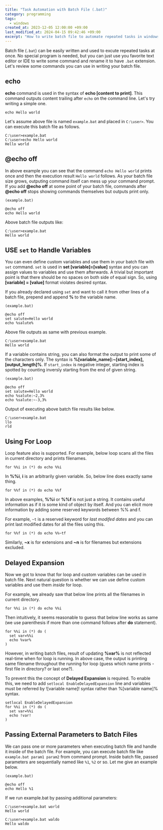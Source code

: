 ```yaml
---
title: "Task Automation with Batch File (.bat)"
category: programming
tags:
  - windows
created_at: 2023-12-05 12:00:00 +09:00
last_modified_at: 2024-04-15 09:42:46 +09:00
excerpt: "How to write batch file to automate repeated tasks in windows environment."
---
```


Batch file (`.bat`) can be easily written and used to excute repeated tasks at once.  No special program is needed, but you can just use you favorite text editor or IDE to write some command and rename it to have `.bat` extension.  Let's review some commands you can use in writing your batch file.

## echo

**echo** command is used in the syntax of **echo [content to print]**.  This command outputs content trailing after `echo` on the command line.  Let's try writing a simple one.

```
echo Hello world
```

Let's assume above file is named `example.bat` and placed in `C:\user>`.  You can execute this batch file as follows.

```
C:\user>example.bat
C:\user>echo Hello world
Hello world
```

## @echo off

In above example you can see that the command `echo Hello world` prints once and then the execution result `Hello world` follows.  As your batch file size grows, outputing command itself can mess up your command prompt.  If you add **@echo off** at some point of your batch file, commands after **@echo off** stops showing commands themselves but outputs print only.

```
(example.bat)

@echo off
echo Hello world
```

Above batch file outputs like:

```
C:\user>example.bat
Hello world
```

## USE `set` to Handle Variables

You can even define custom variables and use them in your batch file with `set` command.  `set` is used in **set [variable]=[value]** syntax and you can assign values to variables and use them afterwards.  A trivial but important point is that there should be no spaces on both side of equal sign.  So, using **[variable] = [value]** format violates desired syntax. 

If you already declared using `set` and want to call it from other lines of a batch file, prepend and append **%** to the variable name. 

```
(example.bat)

@echo off
set salute=Hello world
echo %salute%
```

Above file outputs as same with previous example.

```
C:\user>example.bat
Hello world
```

If a variable contains string, you can also format the output to print some of the characters only.  The syntax is **%[variable_name]:~[start_index],[output_length]%**.  If `start_index` is negative integer, starting index is spotted by counting inversly starting from the end of given string.

```
(example.bat)

@echo off
set salute=Hello world
echo %salute:~2,3%
echo %salute:~-3,3%
```

Output of executing above batch file results like below.

```
C:\user>example.bat
llo
rld
```

## Using For Loop

Loop feature also is supported.  For example, below loop scans all the files in current directory and prints filenames.

```
for %%i in (*) do echo %%i
```

In **%%i**, **i** is an arbitrarily given variable.  So, below line does exactly same thing.

```
for %%f in (*) do echo %%f
```

In above examples, **%%i** or **%%f** is not just a string.  It contains useful information as if it is some kind of object by itself.  And you can elicit more information by adding some reserved keywords between %% and f.

For example, `~t` is a reserved keyword for *last modifed dates* and you can print last modified dates for all the files using this. 

```
for %%f in (*) do echo %%~tf
```

Similarly, **~x** is for extensions and **~n** is for filenames but extensions excluded.

## Delayed Expansion

Now we got to know that for loop and custom variables can be used in batch file.  Next natural question is whether we can use define custom variables and use them *inside* for loop.

For example, we already saw that below line prints all the filenames in current directory.

```
for %%i in (*) do echo %%i
```

Then intuitively, it seems reasonable to guess that below line works as same (we use parenthesis if more than one command follows after **do** statement).


```
for %%i in (*) do (
  set var=%%i
  echo %var%
)
```

However, in writing batch files, result of updating **%var%** is not reflected real-time when for loop is running.  In above case, the output is printing same filename throughout the running for loop (guess which name prints - first file in directory? or last one?).

To prevent this the concept of **Delayed Expansion** is required.  To enable this, we need to add `setlocal EnableDelayedExpansion` line and variables must be referred by ![variable name]! syntax rather than %[variable name]% syntax.

```
setlocal EnableDelayedExpansion
for %%i in (*) do (
  set var=%%i
  echo !var!
)
```


## Passing External Parameters to Batch Files

We can pass one or more parameters when executing batch file and handle it inside of the batch file.  For example, you can execute batch file like `example.bat param1 param2` from command prompt.  Inside batch file, passed parameters are sequentially named like `%1`, `%2` or so.  Let me give an example below.

```
(example.bat)

@echo off
echo Hello %1
```

If we run example.bat by passing additional parameters:

```
C:\user>example.bat world
Hello world

C:\user>example.bat waldo
Hello waldo
```
